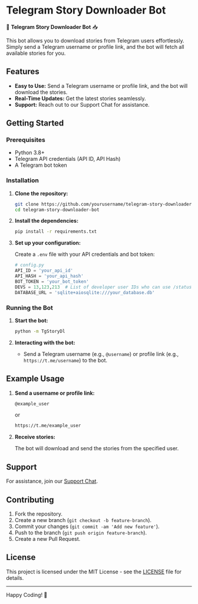 # Telegram Story Downloader Bot

📲 **Telegram Story Downloader Bot** 📥

This bot allows you to download stories from Telegram users effortlessly. Simply send a Telegram username or profile link, and the bot will fetch all available stories for you.

## Features

- **Easy to Use:** Send a Telegram username or profile link, and the bot will download the stories.
- **Real-Time Updates:** Get the latest stories seamlessly.
- **Support:** Reach out to our Support Chat for assistance.

## Getting Started

### Prerequisites

- Python 3.8+
- Telegram API credentials (API ID, API Hash)
- A Telegram bot token

### Installation

1. **Clone the repository:**

    ```sh
    git clone https://github.com/yourusername/telegram-story-downloader-bot.git
    cd telegram-story-downloader-bot
    ```

2. **Install the dependencies:**

    ```sh
    pip install -r requirements.txt
    ```

3. **Set up your configuration:**

    Create a `.env` file with your API credentials and bot token:

    ```python
    # config.py
    API_ID = 'your_api_id'
    API_HASH = 'your_api_hash'
    BOT_TOKEN = 'your_bot_token'
    DEVS = 13,123,213  # List of developer user IDs who can use /status command
    DATABASE_URL = 'sqlite+aiosqlite:///your_database.db'
    ```

### Running the Bot

1. **Start the bot:**

    ```sh
    python -m TgStoryDl
    ```

2. **Interacting with the bot:**

    - Send a Telegram username (e.g., `@username`) or profile link (e.g., `https://t.me/username`) to the bot.

## Example Usage

1. **Send a username or profile link:**

    ```sh
    @example_user
    ```

    or

    ```sh
    https://t.me/example_user
    ```

2. **Receive stories:**

    The bot will download and send the stories from the specified user.

## Support

For assistance, join our [Support Chat](https://t.me/mybotsrealm).

## Contributing

1. Fork the repository.
2. Create a new branch (`git checkout -b feature-branch`).
3. Commit your changes (`git commit -am 'Add new feature'`).
4. Push to the branch (`git push origin feature-branch`).
5. Create a new Pull Request.

## License

This project is licensed under the MIT License - see the [LICENSE](LICENSE) file for details.

---

Happy Coding! 🌟
